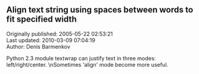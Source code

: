 ## Align text string using spaces between words to fit specified width  
Originally published: 2005-05-22 02:53:21  
Last updated: 2010-03-09 07:04:19  
Author: Denis Barmenkov  
  
Python 2.3 module textwrap can justify text in three modes: left/right/center.\nSometimes 'align' mode become more useful.
